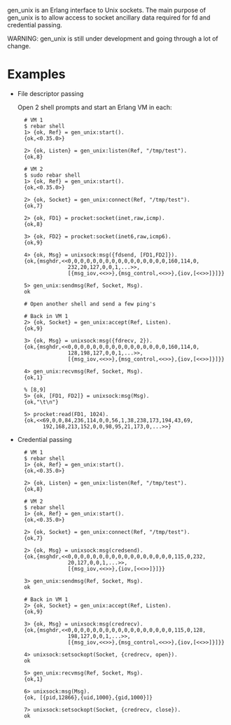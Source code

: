 gen\_unix is an Erlang interface to Unix sockets. The main purpose of
gen\_unix is to allow access to socket ancillary data required for fd
and credential passing.

WARNING: gen\_unix is still under development and going through a lot
of change.

Examples
========

* File descriptor passing

  Open 2 shell prompts and start an Erlang VM in each:

        # VM 1
        $ rebar shell
        1> {ok, Ref} = gen_unix:start().
        {ok,<0.35.0>}

        2> {ok, Listen} = gen_unix:listen(Ref, "/tmp/test").
        {ok,8}

        # VM 2
        $ sudo rebar shell
        1> {ok, Ref} = gen_unix:start().
        {ok,<0.35.0>}

        2> {ok, Socket} = gen_unix:connect(Ref, "/tmp/test").
        {ok,7}

        2> {ok, FD1} = procket:socket(inet,raw,icmp).
        {ok,8}

        3> {ok, FD2} = procket:socket(inet6,raw,icmp6).
        {ok,9}

        4> {ok, Msg} = unixsock:msg({fdsend, [FD1,FD2]}).
        {ok,{msghdr,<<0,0,0,0,0,0,0,0,0,0,0,0,0,0,0,0,160,114,0,
                      232,20,127,0,0,1,...>>,
                      [{msg_iov,<<>>},{msg_control,<<>>},{iov,[<<>>]}]}}

        5> gen_unix:sendmsg(Ref, Socket, Msg).
        ok

        # Open another shell and send a few ping's

        # Back in VM 1
        2> {ok, Socket} = gen_unix:accept(Ref, Listen).
        {ok,9}

        3> {ok, Msg} = unixsock:msg({fdrecv, 2}).
        {ok,{msghdr,<<0,0,0,0,0,0,0,0,0,0,0,0,0,0,0,0,160,114,0,
                      128,198,127,0,0,1,...>>,
                      [{msg_iov,<<>>},{msg_control,<<>>},{iov,[<<>>]}]}}

        4> gen_unix:recvmsg(Ref, Socket, Msg).
        {ok,1}

        % [8,9]
        5> {ok, [FD1, FD2]} = unixsock:msg(Msg).
        {ok,"\t\n"}

        5> procket:read(FD1, 1024).
        {ok,<<69,0,0,84,236,114,0,0,56,1,38,238,173,194,43,69,
              192,168,213,152,0,0,98,95,21,173,0,...>>}

* Credential passing

        # VM 1
        $ rebar shell
        1> {ok, Ref} = gen_unix:start().
        {ok,<0.35.0>}

        2> {ok, Listen} = gen_unix:listen(Ref, "/tmp/test").
        {ok,8}

        # VM 2
        $ rebar shell
        1> {ok, Ref} = gen_unix:start().
        {ok,<0.35.0>}

        2> {ok, Socket} = gen_unix:connect(Ref, "/tmp/test").
        {ok,7}

        2> {ok, Msg} = unixsock:msg(credsend).
        {ok,{msghdr,<<0,0,0,0,0,0,0,0,0,0,0,0,0,0,0,0,0,115,0,232,
                      20,127,0,0,1,...>>,
                      [{msg_iov,<<>>},{iov,[<<>>]}]}}

        3> gen_unix:sendmsg(Ref, Socket, Msg).
        ok

        # Back in VM 1
        2> {ok, Socket} = gen_unix:accept(Ref, Listen).
        {ok,9}

        3> {ok, Msg} = unixsock:msg(credrecv).
        {ok,{msghdr,<<0,0,0,0,0,0,0,0,0,0,0,0,0,0,0,0,0,115,0,128,
                      198,127,0,0,1,...>>,
                      [{msg_iov,<<>>},{msg_control,<<>>},{iov,[<<>>]}]}}

        4> unixsock:setsockopt(Socket, {credrecv, open}).
        ok

        5> gen_unix:recvmsg(Ref, Socket, Msg).
        {ok,1}

        6> unixsock:msg(Msg).
        {ok, [{pid,12866},{uid,1000},{gid,1000}]}

        7> unixsock:setsockopt(Socket, {credrecv, close}).
        ok
